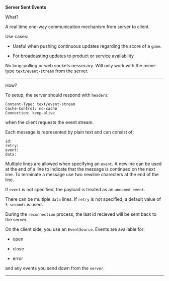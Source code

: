 **Server Sent Events**

What?

A real time one-way communication mechanism from server to client.

Use cases:

+ Useful when pushing continuous updates regarding the score of a `game`.

+ For broadcasting updates to product or service availability

No long-polling or web sockets nessecary. Will only work with the mime-type `text/event-stream`
from the server.

---

How?

To setup, the server should respond with `headers`:

```
Content-Type: text/event-stream
Cache-Control: no-cache
Connection: keep-alive
```

when the client requests the event stream.


Each message is represented by plain text and can consist of:

```
id:
retry:
event:
data:
```

Multiple lines are allowed when specifying an `event`. A newline can be used at the end of a line to indicate that
the message is continued on the next line. To terminate a message use two newline charecters at the end of the line.

If `event` is not specified, the payload is treated as an `unnamed event`.

There can be multiple `data` lines. If `retry` is not specified, a default value of `3 seconds` is used.

During the `reconnection` process, the laat id recieved will be sent back to the server.


On the client side, you use an `EventSource`. Events are available for:

 + open

 + close

 + error

and any events you send down from the `server`.

---
